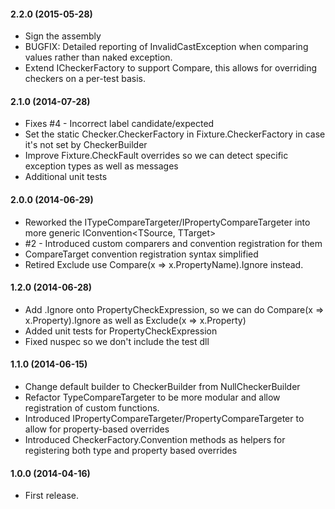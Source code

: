 #### 2.2.0 (2015-05-28)
* Sign the assembly
* BUGFIX: Detailed reporting of InvalidCastException when comparing values rather than naked exception.
* Extend ICheckerFactory to support Compare<T>, this allows for overriding checkers on a per-test basis.

#### 2.1.0 (2014-07-28)
* Fixes #4 - Incorrect label candidate/expected 
* Set the static Checker.CheckerFactory in Fixture.CheckerFactory in case it's not set by CheckerBuilder 
* Improve Fixture.CheckFault overrides so we can detect specific exception types as well as messages 
* Additional unit tests

#### 2.0.0 (2014-06-29)
* Reworked the ITypeCompareTargeter/IPropertyCompareTargeter into more generic IConvention<TSource, TTarget>
* #2 - Introduced custom comparers and convention registration for them
* CompareTarget convention registration syntax simplified
* Retired Exclude use Compare(x => x.PropertyName).Ignore instead.

#### 1.2.0 (2014-06-28)
* Add .Ignore onto PropertyCheckExpression, so we can do Compare(x => x.Property).Ignore as well as Exclude(x => x.Property)
* Added unit tests for PropertyCheckExpression
* Fixed nuspec so we don't include the test dll

#### 1.1.0 (2014-06-15)
* Change default builder to CheckerBuilder from NullCheckerBuilder
* Refactor TypeCompareTargeter to be more modular and allow registration of custom functions.
* Introduced IPropertyCompareTargeter/PropertyCompareTargeter to allow for property-based overrides
* Introduced CheckerFactory.Convention methods as helpers for registering both type and property based overrides

#### 1.0.0 (2014-04-16)
* First release.